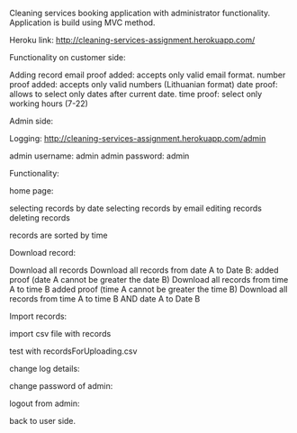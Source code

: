 Cleaning services booking application with administrator functionality. Application is build using MVC method.

Heroku link: http://cleaning-services-assignment.herokuapp.com/

Functionality on customer side:

Adding record email proof added: accepts only valid email format. number proof added: accepts only valid numbers (Lithuanian format) date proof: allows to select only dates after current date. time proof: select only working hours (7-22)

Admin side:

Logging: http://cleaning-services-assignment.herokuapp.com/admin

admin username: admin admin password: admin

Functionality:

home page:

selecting records by date selecting records by email editing records deleting records

records are sorted by time

Download record:

Download all records Download all records from date A to Date B: added proof (date A cannot be greater the date B) Download all records from time A to time B added proof (time A cannot be greater the time B) Download all records from time A to time B AND date A to Date B

Import records:

import csv file with records

test with recordsForUploading.csv

change log details:

change password of admin:

logout from admin:

back to user side.
